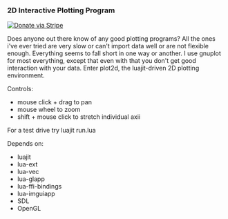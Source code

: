 ### 2D Interactive Plotting Program

[![Donate via Stripe](https://img.shields.io/badge/Donate-Stripe-green.svg)](https://buy.stripe.com/00gbJZ0OdcNs9zi288)<br>

Does anyone out there know of any good plotting programs?
All the ones i've ever tried are very slow or can't import data well or are not flexible enough.
Everything seems to fall short in one way or another.
I use gnuplot for most everything, except that even with that you don't get good interaction with your data.
Enter plot2d, the luajit-driven 2D plotting environment.

Controls:
- mouse click + drag to pan
- mouse wheel to zoom
- shift + mouse click to stretch individual axii

For a test drive try luajit run.lua

Depends on:
- luajit
- lua-ext
- lua-vec
- lua-glapp
- lua-ffi-bindings
- lua-imguiapp
- SDL
- OpenGL
